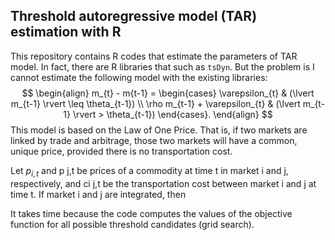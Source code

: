 ## Threshold autoregressive model (TAR) estimation with R

This repository contains R codes that estimate the parameters of TAR model. In fact, there are R libraries that such as ```tsDyn```. But the problem is I cannot estimate the following model with the existing libraries:
$$
\begin{align}
m_{t} - m{t-1} = 
	\begin{cases}
	\varepsilon_{t} & (\lvert m_{t-1} \rvert \leq \theta_{t-1}) \\
	\rho m_{t-1} + \varepsilon_{t} & (\lvert m_{t-1} \rvert > \theta_{t-1})
	\end{cases}.
\end{align}
$$
This model is based on the Law of One Price. That is, if two markets are linked by trade and arbitrage, those two markets will have a common, unique price, provided there is no transportation cost.

Let $p_{i,t}$ and p j,t be prices of a commodity at time t in market i and j, respectively, and ci j,t be the
transportation cost between market i and j at time t. If market i and j are integrated, then

It takes time because the code computes the values of the objective function for all possible threshold candidates (grid search). 